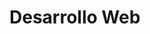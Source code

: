 # Desarrollo Web

<!-- Pruebe mi sitio en el siguiente [link](https://carmen-di.github.io/Desarrollo-Web/)  -->
